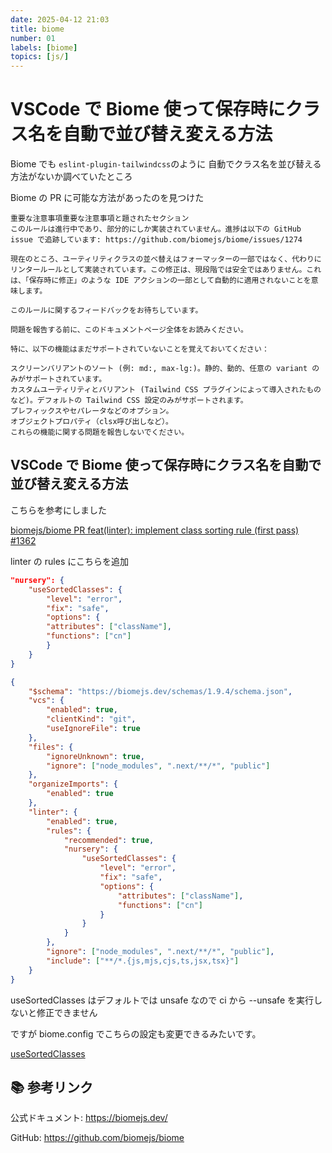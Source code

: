 ```yaml
---
date: 2025-04-12 21:03
title: biome
number: 01
labels: [biome]
topics: [js/]
---
```


# VSCode で Biome 使って保存時にクラス名を自動で並び替え変える方法

Biome でも `eslint-plugin-tailwindcss`のように
自動でクラス名を並び替える方法がないか調べていたところ

Biome の PR に可能な方法があったのを見つけた

```
重要な注意事項重要な注意事項と題されたセクション
このルールは進行中であり、部分的にしか実装されていません。進捗は以下の GitHub issue で追跡しています: https://github.com/biomejs/biome/issues/1274

現在のところ、ユーティリティクラスの並べ替えはフォーマッターの一部ではなく、代わりにリンタールールとして実装されています。この修正は、現段階では安全ではありません。これは、「保存時に修正」のような IDE アクションの一部として自動的に適用されないことを意味します。

このルールに関するフィードバックをお待ちしています。

問題を報告する前に、このドキュメントページ全体をお読みください。

特に、以下の機能はまだサポートされていないことを覚えておいてください：

スクリーンバリアントのソート (例: md:, max-lg:)。静的、動的、任意の variant のみがサポートされています。
カスタムユーティリティとバリアント (Tailwind CSS プラグインによって導入されたものなど)。デフォルトの Tailwind CSS 設定のみがサポートされます。
プレフィックスやセパレータなどのオプション。
オブジェクトプロパティ（clsx呼び出しなど）。
これらの機能に関する問題を報告しないでください。
```

## VSCode で Biome 使って保存時にクラス名を自動で並び替え変える方法

こちらを参考にしました

[biomejs/biome PR feat(linter): implement class sorting rule (first pass) #1362](https://github.com/biomejs/biome/pull/1362#issuecomment-2463860207)

linter の rules にこちらを追加

```json
"nursery": {
	"useSortedClasses": {
		"level": "error",
		"fix": "safe",
		"options": {
		"attributes": ["className"],
		"functions": ["cn"]
		}
	}
}
```

```json
{
	"$schema": "https://biomejs.dev/schemas/1.9.4/schema.json",
	"vcs": {
		"enabled": true,
		"clientKind": "git",
		"useIgnoreFile": true
	},
	"files": {
		"ignoreUnknown": true,
		"ignore": ["node_modules", ".next/**/*", "public"]
	},
	"organizeImports": {
		"enabled": true
	},
	"linter": {
		"enabled": true,
		"rules": {
			"recommended": true,
			"nursery": {
				"useSortedClasses": {
					"level": "error",
					"fix": "safe",
					"options": {
						"attributes": ["className"],
						"functions": ["cn"]
					}
				}
			}
		},
		"ignore": ["node_modules", ".next/**/*", "public"],
		"include": ["**/*.{js,mjs,cjs,ts,jsx,tsx}"]
	}
}
```

useSortedClasses はデフォルトでは unsafe なので
ci から --unsafe を実行しないと修正できません

ですが biome.config でこちらの設定も変更できるみたいです。


[useSortedClasses](https://biomejs.dev/linter/rules/use-sorted-classes/)

## 📚 参考リンク

公式ドキュメント: https://biomejs.dev/

GitHub: https://github.com/biomejs/biome


